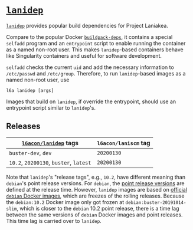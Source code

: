 # [`lanidep`][1]

[`lanidep`][1] provides popular build dependencies for Project Laniakea.

Compare to the popular Docker
[`buildpack-deps`](https://hub.docker.com/_/buildpack-deps), it
contains a special `selfadd` program and an `entrypoint` script to
enable running the container as a named non-root user.
This makes `lanidep`-based containers behave like Singularity
containers and useful for software development.

`selfadd` checks the current `uid` and add the necessary information
to `/etc/passwd` and `/etc/group`.
Therefore, to run `lanidep`-based images as a named non-root user, use

    l6a lanidep [args]

Images that build on `lanidep`, if override the entrypoint, should
use an entrypoint script similar to `lanidep`'s.

## Releases

[`l6acon/lanidep`][1] tags | `l6acon/laniscm` tag
--- | ---
`buster-dev`, `dev` | `20200130`
`10.2`, `20200130`, `buster`, `latest` | `20200130`

Note that `lanidep`'s "release tags", e.g., `10.2`, have different
meaning than `debian`'s point release versions.
For `debian`, the
[point release versions](https://wiki.debian.org/DebianReleases/PointReleases)
are defined at the release time.
However, `lanidep` images are based on
[official `debian` Docker images](https://hub.docker.com/_/debian),
which are freezes of the rolling releases.
Because the `debian:10.2` Docker image only got frozen at
`debian:buster-20191014-slim`, which is closer to the `debian` 10.2
point release, there is a time lag between the same versions of
`debian` Docker images and point releases.
This time lag is carried over to `lanidep`.

[1]: https://hub.docker.com/repository/docker/l6acon/lanidep
